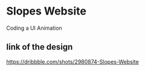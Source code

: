 # Slopes Website
Coding a UI Animation

## link of the design
https://dribbble.com/shots/2980874-Slopes-Website